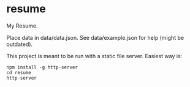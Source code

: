 resume
======

My Resume.

Place data in data/data.json. See data/example.json for help (might be outdated).

This project is meant to be run with a static file server. Easiest way is:
```
npm install -g http-server
cd resume
http-server
```
